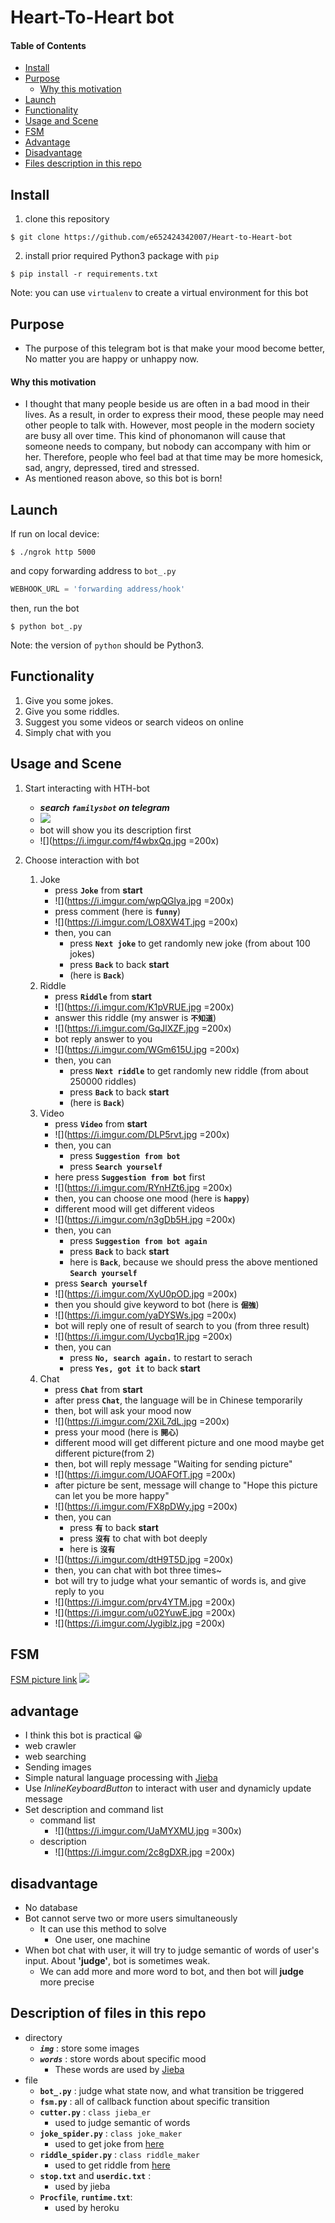 # Heart-To-Heart bot
#### Table of Contents
* [Install](#install)
* [Purpose](#purpose)
    * [Why this motivation](#why-this-motivation)
* [Launch](#launch)
* [Functionality](#functionality)
* [Usage and Scene](#usage-and-scene)
* [FSM](#fsm)
* [Advantage](#advantage)
* [Disadvantage](#disadvantage)
* [Files description in this repo](#description-of-files-in-this-repo)

## Install
1. clone this repository
```
$ git clone https://github.com/e652424342007/Heart-to-Heart-bot 
```
2. install prior required Python3 package with `pip`
```
$ pip install -r requirements.txt
```
Note: you can use `virtualenv` to create a virtual environment for this bot
## Purpose
* The purpose of this telegram bot is that make your mood become better, No matter you are happy or unhappy now.

#### Why this motivation
* I thought that many people beside us are often in a bad mood in their lives. As a result, in order to express their mood, these people may need other people to talk with. However, most people in the modern society are busy all over time. This kind of phonomanon will cause that someone needs to company, but nobody can accompany with him or her. Therefore, people who feel bad at that time may be more homesick, sad, angry, depressed, tired and stressed.
* As mentioned reason above, so this bot is born!

## Launch
If run on local device:
```
$ ./ngrok http 5000
```
and copy forwarding address to `bot_.py`
```python
WEBHOOK_URL = 'forwarding address/hook'
```

then, run the bot
```
$ python bot_.py
```
Note: the version of `python` should be Python3.

## Functionality
1. Give you some jokes.
2. Give you some riddles.
3. Suggest you some videos or search videos on online
4. Simply chat with you

## Usage and Scene
1. Start interacting with HTH-bot
    * ***search `familysbot` on telegram***
    * ![](https://i.imgur.com/ocNeGSO.jpg)
    * bot will show you its description first
    * ![](https://i.imgur.com/f4wbxQq.jpg =200x)

2. Choose interaction with bot
    1. Joke
        * press **`Joke`** from **start**
        * ![](https://i.imgur.com/wpQGlya.jpg =200x)
        * press comment (here is **`funny`**)
        * ![](https://i.imgur.com/LO8XW4T.jpg =200x)
        * then, you can
            * press **`Next joke`** to get randomly new joke (from about 100 jokes)
            * press **`Back`** to back **start**
            * (here is **`Back`**)
    2. Riddle
        * press **`Riddle`** from **start**
        * ![](https://i.imgur.com/K1pVRUE.jpg =200x)
        * answer this riddle (my answer is **`不知道`**)
        * ![](https://i.imgur.com/GqJlXZF.jpg =200x)
        * bot reply answer to you
        * ![](https://i.imgur.com/WGm615U.jpg =200x)
        * then, you can
            * press **`Next riddle`** to get randomly new riddle (from about 250000 riddles)
            * press **`Back`** to back **start**
            * (here is **`Back`**)
    3. Video
        * press **`Video`** from **start**
        * ![](https://i.imgur.com/DLP5rvt.jpg =200x)
        * then, you can
            * press **`Suggestion from bot`**
            * press **`Search yourself`**
        * here press **`Suggestion from bot`** first
        * ![](https://i.imgur.com/RYnHZt6.jpg =200x)
        * then, you can choose one mood (here is **`happy`**)
        * different mood will get different videos
        * ![](https://i.imgur.com/n3gDb5H.jpg =200x)
        * then, you can
            * press **`Suggestion from bot again`**
            * press **`Back`** to back **start**
            * here is **`Back`**, because we should press the above mentioned **`Search yourself`**
        * press **`Search yourself`**
        * ![](https://i.imgur.com/XyU0pOD.jpg =200x)
        * then you should give keyword to bot (here is **`倔強`**)
        * ![](https://i.imgur.com/yaDYSWs.jpg =200x)
        * bot will reply one of result of search to you (from three result)
        * ![](https://i.imgur.com/Uycbq1R.jpg =200x)
        * then, you can
            * press **`No, search again.`** to restart to serach
            * press **`Yes, got it`** to back **start**
    4. Chat
        * press **`Chat`** from **start**
        * after press **`Chat`**, the language will be in Chinese temporarily
        * then, bot will ask your mood now
        * ![](https://i.imgur.com/2XiL7dL.jpg =200x)
        * press your mood (here is **`開心`**)
        * different mood will get different picture and one mood maybe get different picture(from 2)
        * then, bot will reply message "Waiting for sending picture"
        * ![](https://i.imgur.com/UOAFOfT.jpg =200x)
        * after picture be sent, message will change to "Hope this picture can let you be more happy"
        * ![](https://i.imgur.com/FX8pDWy.jpg =200x)
        * then, you can
            * press **`有`** to back **start**
            * press **`沒有`** to chat with bot deeply
            * here is **`沒有`**
        * ![](https://i.imgur.com/dtH9T5D.jpg =200x)
        * then, you can chat with bot three times~
        * bot will try to judge what your semantic of words is, and give reply to you
        * ![](https://i.imgur.com/prv4YTM.jpg =200x)
        * ![](https://i.imgur.com/u02YuwE.jpg =200x)
        * ![](https://i.imgur.com/Jygiblz.jpg =200x)

## FSM
[FSM picture link](https://i.imgur.com/k1wNsh1.png)
![](https://i.imgur.com/k1wNsh1.png)

## advantage
* I think this bot is practical 😀
* web crawler
* web searching
* Sending images
* Simple natural language processing with [Jieba](https://github.com/fxsjy/jieba)
* Use *InlineKeyboardButton* to interact with user and dynamicly update message
* Set description and command list
    * command list
        * ![](https://i.imgur.com/UaMYXMU.jpg =300x)
    * description
        * ![](https://i.imgur.com/2c8gDXR.jpg =200x)

## disadvantage
* No database
* Bot cannot serve two or more users simultaneously
    * It can use this method to solve
        * One user, one machine
* When bot chat with user, it will try to judge semantic of words of user's input. About **'judge'**, bot is sometimes weak.
    * We can add more and more word to bot, and then bot will **judge** more precise

## Description of files in this repo
* directory
    * ***`img`*** : store some images
    * ***`words`*** : store words about specific mood
        * These words are used by [Jieba](https://github.com/fxsjy/jieba)
* file
    * **`bot_.py`** : judge what state now, and what transition be triggered
    * **`fsm.py`** : all of callback function about specific transition
    * **`cutter.py`** : `class jieba_er`
        * used to judge semantic of words
    * **`joke_spider.py`** : `class joke_maker`
        * used to get joke from [here](http://kids.yam.com/joke/topjoke.php)
    * **`riddle_spider.py`** : `class riddle_maker`
        * used to get riddle from [here](http://kids.yam.com/riddle/newriddle.php)
    * **`stop.txt`** and **`userdic.txt`** :
        * used by jieba
    * **`Procfile`**, **`runtime.txt`**: 
        * used by heroku 
